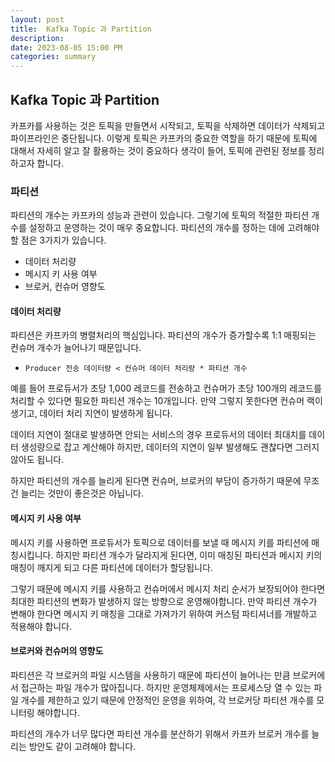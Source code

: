 ```yaml
---
layout: post  
title:  Kafka Topic 과 Partition
description:  
date: 2023-08-05 15:00 PM  
categories: summary
---
```


## Kafka Topic 과 Partition

카프카를 사용하는 것은 토픽을 만들면서 시작되고, 토픽을 삭제하면 데이터가 삭제되고 파이프라인은 중단됩니다.
이렇게 토픽은 카프카의 중요한 역할을 하기 때문에 토픽에 대해서 자세히 알고 잘 활용하는 것이 중요하다 생각이 들어,
토픽에 관련된 정보를 정리하고자 합니다.

### 파티션

파티션의 개수는 카프카의 성능과 관련이 있습니다. 그렇기에 토픽의 적절한 파티션 개수를 설정하고 운영하는 것이 매우 중요합니다.
파티션의 개수를 정하는 데에 고려해야 할 점은 3가지가 있습니다.

- 데이터 처리량
- 메시지 키 사용 여부
- 브로커, 컨슈머 영향도


#### 데이터 처리량
파티션은 카프카의 병렬처리의 핵심입니다. 파티션의 개수가 증가할수록 1:1 매핑되는 컨슈머 개수가 늘어나기 때문입니다.

- `Producer 전송 데이터량 < 컨슈머 데이터 처리량 * 파티션 개수`

예를 들어 프로듀서가 초당 1,000 레코드를 전송하고 컨슈머가 초당 100개의 레코드를 처리할 수 있다면 필요한 파티션 개수는 10개입니다.
만약 그렇지 못한다면 컨슈머 랙이 생기고, 데이터 처리 지연이 발생하게 됩니다.

데이터 지연이 절대로 발생하면 안되는 서비스의 경우 프로듀서의 데이터 최대치를 데이터 생성량으로 잡고 계산해야 하지만,
데이터의 지연이 일부 발생해도 괜찮다면 그러지 않아도 됩니다.

하지만 파티션의 개수를 늘리게 된다면 컨슈머, 브로커의 부담이 증가하기 때문에 무조건 늘리는 것만이 좋은것은 아닙니다.

#### 메시지 키 사용 여부

메시지 키를 사용하면 프로듀서가 토픽으로 데이터를 보낼 때 메시지 키를 파티션에 매칭시킵니다. 
하지만 파티션 개수가 달라지게 된다면, 이미 매칭된 파티션과 메시지 키의 매칭이 깨지게 되고 다른 파티션에 데이터가 할당됩니다.

그렇기 때문에 메시지 키를 사용하고 컨슈머에서 메시지 처리 순서가 보장되어야 한다면 최대한 파티션의 변화가 발생하지 않는 방향으로 운영해야합니다.
만약 파티션 개수가 변해야 한다면 메시지 키 매칭을 그대로 가져가기 위하여 커스텀 파티셔너를 개발하고 적용해야 합니다.

#### 브로커와 컨슈머의 영향도

파티션은 각 브로커의 파일 시스템을 사용하기 때문에 파티션이 늘어나는 만큼 브로커에서 접근하는 파일 개수가 많아집니다.
하지만 운영체제에서는 프로세스당 열 수 있는 파일 개수를 제한하고 있기 때문에 안정적인 운영을 위하여, 각 브로커당 파티션 개수를 모니터링 해야합니다.

파티션의 개수가 너무 많다면 파티션 개수를 분산하기 위해서 카프카 브로커 개수를 늘리는 방안도 같이 고려해야 합니다.